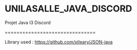 # UNILASALLE_JAVA_DISCORD
Projet Java I3 Discord

===============================

Library used : https://github.com/stleary/JSON-java